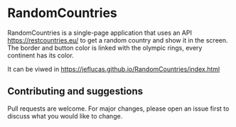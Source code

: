 # RandomCountries

RandomCountries is a single-page application that uses an API https://restcountries.eu/ to get a random country and show it in the screen.
The border and button color is linked with the olympic rings, every continent has its color.

It can be viwed in https://jeflucas.github.io/RandomCountries/index.html

## Contributing and suggestions
Pull requests are welcome. For major changes, please open an issue first to discuss what you would like to change.
